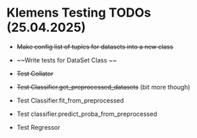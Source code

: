 
# Klemens Testing TODOs (25.04.2025)

- ~~Make config list of tuples for datasets into a new class~~
- ~~Write tests for DataSet Class ~~
- ~~Test Collator~~
- ~~Test Classifier.get_preprocessed_datasets~~ (bit more though)
- Test Classifier.fit_from_preprocessed
- Test classifier.predict_proba_from_preprocessed

- Test Regressor

